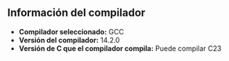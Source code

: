 ## Información del compilador

- **Compilador seleccionado:** GCC 
- **Versión del compilador:** 14.2.0
- **Versión de C que el compilador compila:** Puede compilar C23

